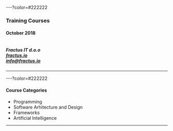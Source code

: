 ---?color=#222222

### Training Courses <br>
#### October 2018<br><br>
##### Fractus IT d.o.o<br>[fractus.io](https://fractus.io)<br>[info@fractus.io](mailto:info@fractus.io)<br>

---
---?color=#222222

#### Course Categories<br>
- Programming
- Software Arhitecture and Design 
- Frameworks 
- Artificial Intelligence
    
---
